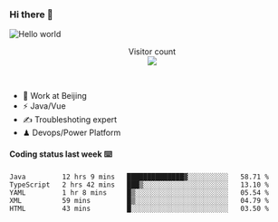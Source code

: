 ### Hi there 👋

<img src="https://raw.githubusercontent.com/sagar-viradiya/sagar-viradiya/master/resources/banner.png" alt="Hello world">
<p align="center"> 
  Visitor count<br/>
  <img src="https://profile-counter.glitch.me/youszoe/count.svg" />
</p>
<br/>

- 🍻 Work at Beijing 
- ⚡  Java/Vue
- ✍️  Troubleshoting expert
- ♟  Devops/Power Platform 

#### Coding status last week ⌨️

<!--START_SECTION:waka-->
```text
Java         12 hrs 9 mins   ██████████████▓░░░░░░░░░░   58.71 % 
TypeScript   2 hrs 42 mins   ███▒░░░░░░░░░░░░░░░░░░░░░   13.10 % 
YAML         1 hr 8 mins     █▒░░░░░░░░░░░░░░░░░░░░░░░   05.54 % 
XML          59 mins         █▒░░░░░░░░░░░░░░░░░░░░░░░   04.79 % 
HTML         43 mins         █░░░░░░░░░░░░░░░░░░░░░░░░   03.50 % 
```
<!--END_SECTION:waka-->

<br/>
<center><img src="http://ghchart.rshah.org/409ba5/yousazoe" alt="" /></center>


